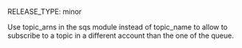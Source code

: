 RELEASE_TYPE: minor

Use topic_arns in the sqs module instead of topic_name to allow to subscribe to a topic in a different account than the one of the queue. 